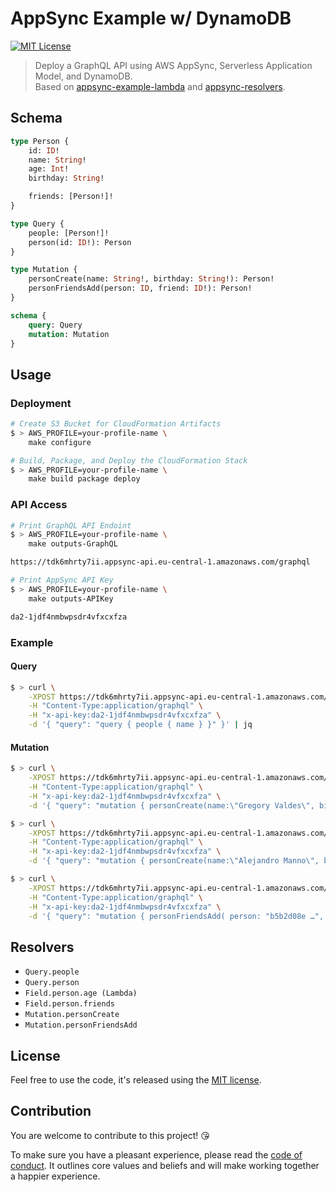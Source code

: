 # AppSync Example w/ DynamoDB

[![MIT License](https://badgen.now.sh/badge/License/MIT/blue)](http://github.com/sbstjn/appsync-example-dynamodb/blob/master/LICENSE.md)

> Deploy a GraphQL API using AWS AppSync, Serverless Application Model, and DynamoDB. \
> Based on [appsync-example-lambda](https://github.com/superluminar-io/appsync-example-lambda/) and [appsync-resolvers](https://sbstjn.com/serverless-graphql-with-appsync-and-lambda.html).

## Schema

```graphql
type Person {
	id: ID!
	name: String!
	age: Int!
	birthday: String!

	friends: [Person!]!
}

type Query {
	people: [Person!]!
	person(id: ID!): Person
}

type Mutation {
	personCreate(name: String!, birthday: String!): Person!
	personFriendsAdd(person: ID, friend: ID!): Person!
}

schema {
	query: Query
	mutation: Mutation
}
```

## Usage

### Deployment

```bash
# Create S3 Bucket for CloudFormation Artifacts
$ > AWS_PROFILE=your-profile-name \
    make configure

# Build, Package, and Deploy the CloudFormation Stack
$ > AWS_PROFILE=your-profile-name \
    make build package deploy
```

### API Access

```bash
# Print GraphQL API Endoint
$ > AWS_PROFILE=your-profile-name \
    make outputs-GraphQL

https://tdk6mhrty7ii.appsync-api.eu-central-1.amazonaws.com/graphql

# Print AppSync API Key
$ > AWS_PROFILE=your-profile-name \
    make outputs-APIKey

da2-1jdf4nmbwpsdr4vfxcxfza
```

### Example

#### Query

```bash
$ > curl \
    -XPOST https://tdk6mhrty7ii.appsync-api.eu-central-1.amazonaws.com/graphql \
    -H "Content-Type:application/graphql" \
    -H "x-api-key:da2-1jdf4nmbwpsdr4vfxcxfza" \
    -d '{ "query": "query { people { name } }" }' | jq
```

#### Mutation

```bash
$ > curl \
    -XPOST https://tdk6mhrty7ii.appsync-api.eu-central-1.amazonaws.com/graphql \
    -H "Content-Type:application/graphql" \
    -H "x-api-key:da2-1jdf4nmbwpsdr4vfxcxfza" \
    -d '{ "query": "mutation { personCreate(name:\"Gregory Valdes\", birthday:\"1975-10-04T00:00:00Z\") { id } }" }' | jq

$ > curl \
    -XPOST https://tdk6mhrty7ii.appsync-api.eu-central-1.amazonaws.com/graphql \
    -H "Content-Type:application/graphql" \
    -H "x-api-key:da2-1jdf4nmbwpsdr4vfxcxfza" \
    -d '{ "query": "mutation { personCreate(name:\"Alejandro Manno\", birthday:\"1962-03-23T00:00:00Z\") { id } }" }' | jq

$ > curl \
    -XPOST https://tdk6mhrty7ii.appsync-api.eu-central-1.amazonaws.com/graphql \
    -H "Content-Type:application/graphql" \
    -H "x-api-key:da2-1jdf4nmbwpsdr4vfxcxfza" \
    -d '{ "query": "mutation { personFriendsAdd( person: "b5b2d08e …", friend: "467551bb …" ) { id friends { id } } }" }' | jq
```

## Resolvers

* `Query.people`
* `Query.person`
* `Field.person.age (Lambda)`
* `Field.person.friends`
* `Mutation.personCreate`
* `Mutation.personFriendsAdd`

## License

Feel free to use the code, it's released using the [MIT license](LICENSE.md).

## Contribution

You are welcome to contribute to this project! 😘 

To make sure you have a pleasant experience, please read the [code of conduct](CODE_OF_CONDUCT.md). It outlines core values and beliefs and will make working together a happier experience.
